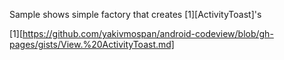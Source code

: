 Sample shows simple factory that creates [1][ActivityToast]'s

[1][https://github.com/yakivmospan/android-codeview/blob/gh-pages/gists/View.%20ActivityToast.md]
